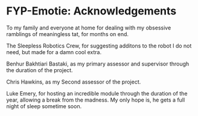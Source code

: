 # FYP-Emotie: Acknowledgements
To my family and everyone at home for dealing with my obsessive ramblings of meaningless tat, for months on end.

The Sleepless Robotics Crew, for suggesting additons to the robot I do not need, but made for a damn cool extra.

Benhur Bakhtiari Bastaki, as my primary assessor and supervisor through the duration of the project.

Chris Hawkins, as my Second assessor of the project.

Luke Emery, for hosting an incredible module through the duration of the year, allowing a break from the madness.
My only hope is, he gets a full night of sleep sometime soon.


